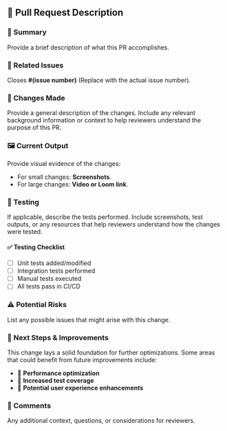 ## 📌 Pull Request Description

### 📝 Summary

Provide a brief description of what this PR accomplishes.

### 🔗 Related Issues

Closes **#(issue number)** (Replace with the actual issue number).

### 🔄 Changes Made

Provide a general description of the changes. Include any relevant background information or context to help reviewers understand the purpose of this PR.

### 🖼️ Current Output

Provide visual evidence of the changes:

- For small changes: **Screenshots**.
- For large changes: **Video or Loom link**.

### 🧪 Testing

If applicable, describe the tests performed. Include screenshots, test outputs, or any resources that help reviewers understand how the changes were tested.

#### ✅ Testing Checklist

- [ ] Unit tests added/modified
- [ ] Integration tests performed
- [ ] Manual tests executed
- [ ] All tests pass in CI/CD

### ⚠️ Potential Risks

List any possible issues that might arise with this change.

### 🚀 Next Steps & Improvements

This change lays a solid foundation for further optimizations. Some areas that could benefit from future improvements include:

- 🔹 **Performance optimization**
- 🔹 **Increased test coverage**
- 🔹 **Potential user experience enhancements**

### 💬 Comments

Any additional context, questions, or considerations for reviewers.
